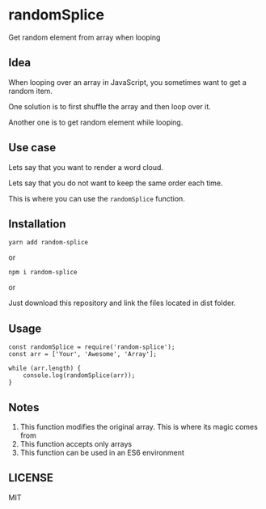 # randomSplice

Get random element from array when looping

## Idea

When looping over an array in JavaScript, you sometimes want to get a random item.

One solution is to first shuffle the array and then loop over it.

Another one is to get random element while looping.

## Use case

Lets say that you want to render a word cloud.

Lets say that you do not want to keep the same order each time.

This is where you can use the `randomSplice` function.

## Installation

```
yarn add random-splice
```

or

```
npm i random-splice
```

or

Just download this repository and link the files located in dist folder.

## Usage

```
const randomSplice = require('random-splice');
const arr = ['Your', 'Awesome', 'Array'];

while (arr.length) {
	console.log(randomSplice(arr));
}
```

## Notes

1.  This function modifies the original array. This is where its magic comes from
2.  This function accepts only arrays
3.  This function can be used in an ES6 environment

## LICENSE

MIT
